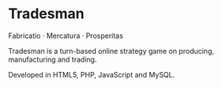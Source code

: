 # Tradesman
Fabricatio · Mercatura · Prosperitas

Tradesman is a turn-based online strategy game on producing, manufacturing and trading.

Developed in HTML5, PHP, JavaScript and MySQL.

